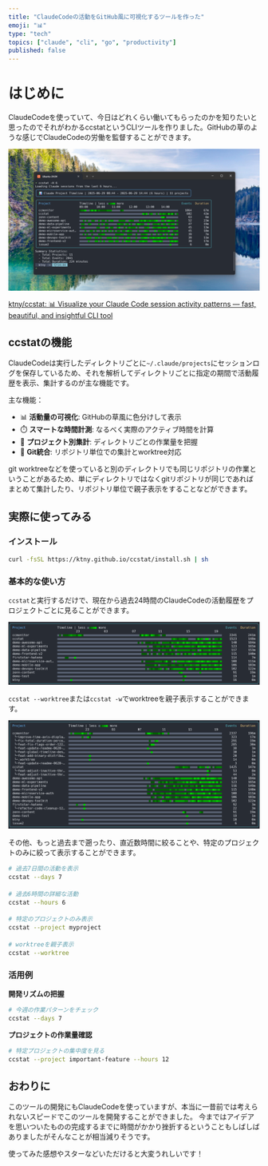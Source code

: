 ```yaml
---
title: "ClaudeCodeの活動をGitHub風に可視化するツールを作った"
emoji: "📊"
type: "tech"
topics: ["claude", "cli", "go", "productivity"]
published: false
---
```


# はじめに

ClaudeCodeを使っていて、今日はどれくらい働いてもらったのかを知りたいと思ったのでそれがわかるccstatというCLIツールを作りました。GitHubの草のような感じでClaudeCodeの労働を監督することができます。

![ccstat-demo.png](/images/ccstat-demo.png)

[ktny/ccstat: 📊 Visualize your Claude Code session activity patterns — fast, beautiful, and insightful CLI tool](https://github.com/ktny/ccstat)
## ccstatの機能

ClaudeCodeは実行したディレクトリごとに`~/.claude/projects`にセッションログを保存しているため、それを解析してディレクトリごとに指定の期間で活動履歴を表示、集計するのが主な機能です。

主な機能：
- 📊 **活動量の可視化**: GitHubの草風に色分けして表示
- ⏱️ **スマートな時間計測**: なるべく実際のアクティブ時間を計算
- 📁 **プロジェクト別集計**: ディレクトリごとの作業量を把握
- 🌲 **Git統合**: リポジトリ単位での集計とworktree対応

git worktreeなどを使っていると別のディレクトリでも同じリポジトリの作業ということがあるため、単にディレクトリではなくgitリポジトリが同じであればまとめて集計したり、リポジトリ単位で親子表示をすることなどができます。

## 実際に使ってみる

### インストール

```bash
curl -fsSL https://ktny.github.io/ccstat/install.sh | sh
```

### 基本的な使い方

`ccstat`と実行するだけで、現在から過去24時間のClaudeCodeの活動履歴をプロジェクトごとに見ることができます。

![ccstat-general.png](/images/ccstat-general.png)

`ccstat --worktree`または`ccstat -w`でworktreeを親子表示することができます。

![ccstat-worktree.png](/images/ccstat-worktree.png)

その他、もっと過去まで遡ったり、直近数時間に絞ることや、特定のプロジェクトのみに絞って表示することができます。

```sh
# 過去7日間の活動を表示
ccstat --days 7

# 過去6時間の詳細な活動
ccstat --hours 6

# 特定のプロジェクトのみ表示
ccstat --project myproject

# worktreeを親子表示
ccstat --worktree
```

### 活用例

**開発リズムの把握**
```bash
# 今週の作業パターンをチェック
ccstat --days 7
```

**プロジェクトの作業量確認**
```bash
# 特定プロジェクトの集中度を見る
ccstat --project important-feature --hours 12
```

## おわりに

このツールの開発にもClaudeCodeを使っていますが、本当に一昔前では考えられないスピードでこのツールを開発することができました。
今まではアイデアを思いついたものの完成するまでに時間がかかり挫折するということもしばしばありましたがそんなことが相当減りそうです。

使ってみた感想やスターなどいただけると大変うれしいです！
